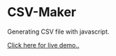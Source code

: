 # CSV-Maker

 Generating  CSV file with javascript.
 
 <a href = "https://manoharys.github.io/CSV-Maker/"> Click here for live demo..</a>
